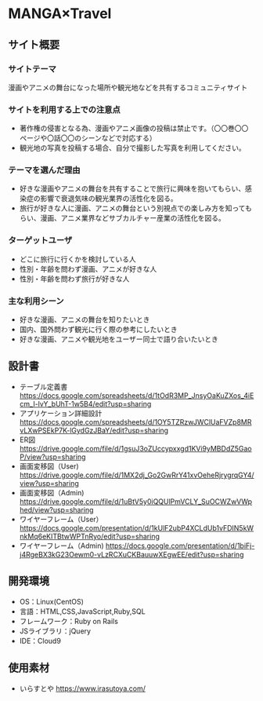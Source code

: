 # MANGA×Travel

## サイト概要
### サイトテーマ
漫画やアニメの舞台になった場所や観光地などを共有するコミュニティサイト

### サイトを利用する上での注意点
- 著作権の侵害となる為、漫画やアニメ画像の投稿は禁止です。（〇〇巻〇〇ページや〇話〇〇のシーンなどで対応する）
- 観光地の写真を投稿する場合、自分で撮影した写真を利用してください。

### テーマを選んだ理由
- 好きな漫画やアニメの舞台を共有することで旅行に興味を抱いてもらい、感染症の影響で衰退気味の観光業界の活性化を図る。
- 旅行が好きな人に漫画、アニメの舞台という別視点での楽しみ方を知ってもらい、漫画、アニメ業界などサブカルチャー産業の活性化を図る。

### ターゲットユーザ
- どこに旅行に行くかを検討している人
- 性別・年齢を問わず漫画、アニメが好きな人
- 性別・年齢を問わず旅行が好きな人

### 主な利用シーン
- 好きな漫画、アニメの舞台を知りたいとき
- 国内、国外問わず観光に行く際の参考にしたいとき
- 好きな漫画、アニメや観光地をユーザー同士で語り合いたいとき

## 設計書
- テーブル定義書
https://docs.google.com/spreadsheets/d/1tOdR3MP_JnsyOaKuZXos_4iEcm_I-lvY_bUhT-1w5B4/edit?usp=sharing
- アプリケーション詳細設計
https://docs.google.com/spreadsheets/d/1OY5TZRzwJWClUaFVZp8MRvLXwPSEkP7K-lGydGzJBaY/edit?usp=sharing
- ER図
https://drive.google.com/file/d/1gsuJ3oZUccypxxgd1KVi9yMBDdZ5GaoP/view?usp=sharing
- 画面変移図（User)
https://drive.google.com/file/d/1MX2dj_Go2GwRrY41xvOeheRjrygrqGY4/view?usp=sharing
- 画面変移図（Admin)
https://drive.google.com/file/d/1uBtV5y0iQQUlPmVCLY_SuOCWZwVWphed/view?usp=sharing
- ワイヤーフレーム（User）
https://docs.google.com/presentation/d/1kUlF2ubP4XCLdUb1vFDIN5kWnkMq6eKITBtwWPTnRyo/edit?usp=sharing
- ワイヤーフレーム（Admin)
https://docs.google.com/presentation/d/1biFj-j4RgeBX3kG23Oewm0-vLzRCXuCKBauuwXEgwEE/edit?usp=sharing

## 開発環境
- OS：Linux(CentOS)
- 言語：HTML,CSS,JavaScript,Ruby,SQL
- フレームワーク：Ruby on Rails
- JSライブラリ：jQuery
- IDE：Cloud9

## 使用素材
- いらすとや
https://www.irasutoya.com/